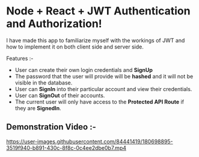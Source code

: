 # Node + React + JWT Authentication and Authorization!

I have made this app to familiarize myself with the workings of JWT and how to implement it on both client side and server side.

Features :-
- User can create their own login credentials and __SignUp__
- The password that the user will provide will be __hashed__ and it will not be visible in the database.
- User can __SignIn__ into their particular account and view their credentials.
- User can __SignOut__ of their accounts.
- The current user will only have access to the __Protected API Route__ if they are __SignedIn__.


## Demonstration Video :-


https://user-images.githubusercontent.com/84441419/180698895-3519f940-b891-430c-8f8c-0c4ee2dbe0b7.mp4

